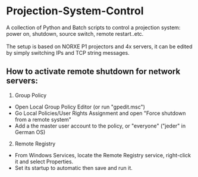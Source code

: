# Projection-System-Control
A collection of Python and Batch scripts to control a projection system: power on, shutdown, source switch, remote restart..etc.<br><br>
The setup is based on NORXE P1 projectors and 4x servers, it can be edited by simply switching IPs and TCP string messages.

## How to activate remote shutdown for network servers:
1. Group Policy
- Open Local Group Policy Editor (or run "gpedit.msc") 
- Go Local Policies/User Rights Assignment and open "Force shutdown from a remote system"
- Add a the master user account to the policy, or "everyone" ("jeder" in German OS)

2. Remote Registry
- From Windows Services, locate the Remote Registry service, right-click it and select Properties.
- Set its startup to automatic then save and run it.

